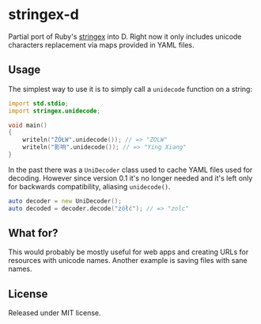 # stringex-d

Partial port of Ruby's [stringex](https://github.com/rsl/stringex) into D. Right now it only includes unicode characters replacement via maps provided in YAML files.

## Usage

The simplest way to use it is to simply call a `unidecode` function on a string:

```d
import std.stdio;
import stringex.unidecode;

void main()
{
	writeln("ŻÓŁW".unidecode()); // => "ZOLW"
	writeln("影响".unidecode()); // => "Ying Xiang"
}
```

In the past there was a `UniDecoder` class used to cache YAML files used for decoding. However since version 0.1 it's no longer needed and it's left only for backwards compatibility, aliasing `unidecode()`.

```d
auto decoder = new UniDecoder();
auto decoded = decoder.decode("żółć"); // => "zolc"
```

## What for?

This would probably be mostly useful for web apps and creating URLs for resources with unicode names. Another example is saving files with sane names.

## License

Released under MIT license.
